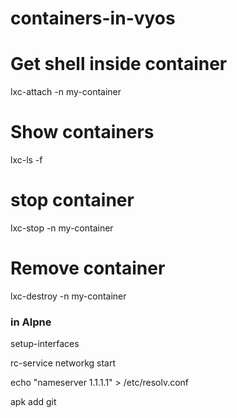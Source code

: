 # containers-in-vyos

# Get shell inside container
lxc-attach -n my-container

# Show containers
lxc-ls -f

# stop container
lxc-stop -n my-container

# Remove container
lxc-destroy -n my-container

### in Alpne

setup-interfaces

rc-service networkg start

echo "nameserver 1.1.1.1" > /etc/resolv.conf

apk add git

